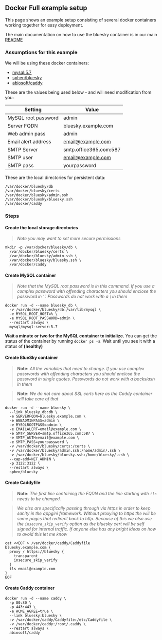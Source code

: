## Docker Full example setup

This page shows an example setup consisting of several docker containers working together for easy deployment.

The main documentation on how to use the bluesky container is in our main [README](https://github.com/logicnow/BlueSky/blob/master/docker/README.md)

### Assumptions for this example

We will be using these docker containers:
- [mysql:5.7](https://hub.docker.com/_/mysql/)
- [sphen/bluesky](https://hub.docker.com/r/sphen/bluesky/)
- [abiosoft/caddy](https://hub.docker.com/r/abiosoft/caddy/)

These are the values being used below - and will need modification from you:

| Setting | Value |
| --- | --- |
| MySQL root password | admin |
| Server FQDN | bluesky.example.com |
| Web admin pass | admin |
| Email alert address | email@example.com |
| SMTP Server | smtp.office365.com:587 |
| SMTP user | email@example.com |
| SMTP pass | yourpassword |

These are the local directories for persistent data:
```
/var/docker/bluesky/db
/var/docker/bluesky/certs
/var/docker/bluesky/admin.ssh
/var/docker/bluesky/bluesky.ssh
/var/docker/caddy
```

### Steps

#### Create the local storage directories

> _Note you may want to set more secure permissions_

```
mkdir -p /var/docker/bluesky/db \
  /var/docker/bluesky/certs \
  /var/docker/bluesky/admin.ssh \
  /var/docker/bluesky/bluesky.ssh \
  /var/docker/caddy
```

#### Create MySQL container

> _Note that the MySQL root password is in this command. If you use a complex password with offending characters you should enclose the password in ''. Passwords do not work with a \ in them_

```
docker run -d --name bluesky_db \
  -v /var/docker/bluesky/db:/var/lib/mysql \
  -e MYSQL_ROOT_HOST=% \
  -e MYSQL_ROOT_PASSWORD=admin \
  --restart always \
  mysql/mysql-server:5.7
```

**Wait a minute or two for the MySQL container to initialize.** You can get the status of the container by running `docker ps -a`.  Wait until you see it with a status of **(healthy)**

#### Create BlueSky container

> **Note:** _All the variables that need to change.  If you use complex passwords with offending characters you should enclose the password in single quotes.  Passwords do not work with a backslash in them_

> **Note:** _We do not care about SSL certs here as the Caddy container will take care of that_

```
docker run -d --name bluesky \
  --link bluesky_db:db \
  -e SERVERFQDN=bluesky.example.com \
  -e WEBADMINPASS=admin \
  -e MYSQLROOTPASS=admin \
  -e EMAILALERT=email@example.com \
  -e SMTP_SERVER=smtp.office365.com:587 \
  -e SMTP_AUTH=email@example.com \
  -e SMTP_PASS=yourpassword \
  -v /var/docker/bluesky/certs:/certs \
  -v /var/docker/bluesky/admin.ssh:/home/admin/.ssh \
  -v /var/docker/bluesky/bluesky.ssh:/home/bluesky/.ssh \
  --cap-add=NET_ADMIN \
  -p 3122:3122 \
  --restart always \
  sphen/bluesky
```

#### Create Caddyfile

> **Note:** _The first line containing the FQDN and the line starting with `tls` needs to be changed._

> _We also are specifically passing through via https in order to keep sanity in the appgini framework.  Without proxying to https the will be some pages that redirect back to http.  Because of this we also use the `insecure_skip_verify` option as the bluesky cert will be self signed for internal traffic.  If anyone else has any bright ideas on how to avoid this let me know_

```
cat <<EOF > /var/docker/caddy/Caddyfile
bluesky.example.com {
  proxy / https://bluesky {
    transparent
    insecure_skip_verify
  }
  tls email@example.com
}
EOF
```

#### Create Caddy container

```
docker run -d --name caddy \
  -p 80:80 \
  -p 443:443 \
  -e ACME_AGREE=true \
  --link bluesky:bluesky \
  -v /var/docker/caddy/Caddyfile:/etc/Caddyfile \
  -v /var/docker/caddy:/root/.caddy \
  --restart always \
  abiosoft/caddy
```
